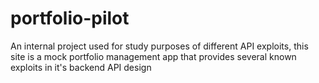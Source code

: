 # portfolio-pilot
An internal project used for study purposes of different API exploits, this site is a mock portfolio management app that provides several known exploits in it's backend API design
